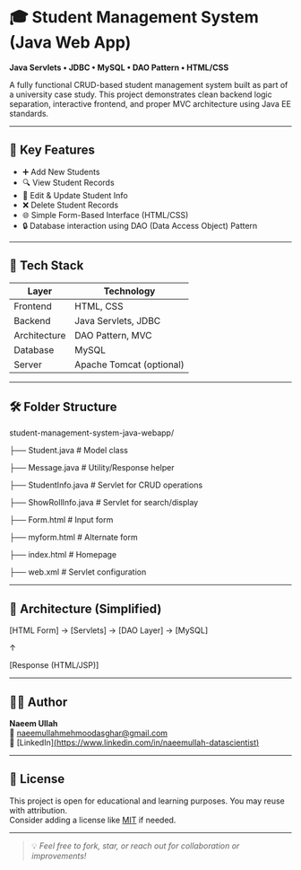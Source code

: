 # 🎓 Student Management System (Java Web App)
**Java Servlets • JDBC • MySQL • DAO Pattern • HTML/CSS**

A fully functional CRUD-based student management system built as part of a university case study. This project demonstrates clean backend logic separation, interactive frontend, and proper MVC architecture using Java EE standards.

---

## 📌 Key Features

- ➕ Add New Students  
- 🔍 View Student Records  
- 📝 Edit & Update Student Info  
- ❌ Delete Student Records  
- 🌐 Simple Form-Based Interface (HTML/CSS)  
- 🔒 Database interaction using DAO (Data Access Object) Pattern

---

## 🧠 Tech Stack

| Layer        | Technology            |
|--------------|------------------------|
| Frontend     | HTML, CSS              |
| Backend      | Java Servlets, JDBC    |
| Architecture | DAO Pattern, MVC       |
| Database     | MySQL                  |
| Server       | Apache Tomcat (optional)

---

## 🛠️ Folder Structure

student-management-system-java-webapp/

├── Student.java # Model class

├── Message.java # Utility/Response helper

├── StudentInfo.java # Servlet for CRUD operations

├── ShowRollInfo.java # Servlet for search/display

├── Form.html # Input form

├── myform.html # Alternate form

├── index.html # Homepage

├── web.xml # Servlet configuration

---

## 📐 Architecture (Simplified)

[HTML Form] → [Servlets] → [DAO Layer] → [MySQL]

↑

[Response (HTML/JSP)]


---

## 🧑‍💻 Author

**Naeem Ullah**  
📧 naeemullahmehmoodasghar@gmail.com  
🔗 [LinkedIn][(https://www.linkedin.com/in/naeemullah-datascientist)](https://www.linkedin.com/in/naeem-ullah-331883244/)  


---

## 📝 License

This project is open for educational and learning purposes. You may reuse with attribution.  
Consider adding a license like [MIT](https://choosealicense.com/licenses/mit/) if needed.

---

> 💡 *Feel free to fork, star, or reach out for collaboration or improvements!*

